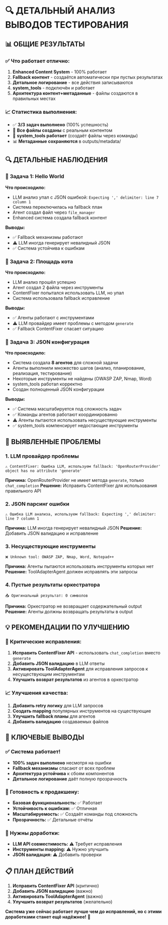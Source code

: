 # 🔍 ДЕТАЛЬНЫЙ АНАЛИЗ ВЫВОДОВ ТЕСТИРОВАНИЯ

## 📊 ОБЩИЕ РЕЗУЛЬТАТЫ

### ✅ **Что работает отлично:**
1. **Enhanced Content System** - 100% работает
2. **Fallback контент** - создаётся автоматически при пустых результатах
3. **Детальное логирование** - все действия записываются
4. **system_tools** - подключён и работает
5. **Архитектура контент+метаданные** - файлы создаются в правильных местах

### 📈 **Статистика выполнения:**
- ✅ **3/3 задач выполнено** (100% успешность)
- 📁 **Все файлы созданы** с реальным контентом
- 🔧 **system_tools работает** (создаёт файлы через команды)
- 📊 **Метаданные сохраняются** в outputs/metadata/

## 🔍 **ДЕТАЛЬНЫЕ НАБЛЮДЕНИЯ**

### 🎯 **Задача 1: Hello World**
**Что происходило:**
- LLM анализ упал с JSON ошибкой: `Expecting ',' delimiter: line 7 column 1`
- Система переключилась на fallback план
- Агент создал файл через `file_manager`
- Enhanced система создала fallback контент

**Выводы:**
- ✅ Fallback механизмы работают
- ⚠️ LLM иногда генерирует невалидный JSON
- ✅ Система устойчива к ошибкам

### 🎯 **Задача 2: Площадь кота**
**Что происходило:**
- LLM анализ прошёл успешно
- Агент создал 2 файла через инструменты
- ContentFixer попытался использовать LLM, но упал
- Система использовала fallback исправление

**Выводы:**
- ✅ Агенты работают с инструментами
- ⚠️ LLM провайдер имеет проблемы с методом `generate`
- ✅ Fallback ContentFixer спасает ситуацию

### 🎯 **Задача 3: JSON конфигурация**
**Что происходило:**
- Система создала **8 агентов** для сложной задачи
- Агенты выполнили множество шагов (анализ, планирование, реализация, тестирование)
- Некоторые инструменты не найдены (OWASP ZAP, Nmap, Word)
- system_tools работал корректно
- Создан полноценный JSON конфигурации

**Выводы:**
- ✅ Система масштабируется под сложность задач
- ✅ Команды агентов работают координированно
- ⚠️ Агенты пытаются использовать несуществующие инструменты
- ✅ system_tools компенсирует недостающие инструменты

## 🚨 **ВЫЯВЛЕННЫЕ ПРОБЛЕМЫ**

### 1. **LLM провайдер проблемы**
```
⚠️ ContentFixer: Ошибка LLM, используем fallback: 'OpenRouterProvider' object has no attribute 'generate'
```
**Причина:** OpenRouterProvider не имеет метода `generate`, только `chat_completion`
**Решение:** Исправить ContentFixer для использования правильного API

### 2. **JSON парсинг ошибки**
```
⚠️ Ошибка LLM анализа, используем fallback: Expecting ',' delimiter: line 7 column 1
```
**Причина:** LLM иногда генерирует невалидный JSON
**Решение:** Добавить JSON валидацию и исправление

### 3. **Несуществующие инструменты**
```
❌ Unknown tool: OWASP ZAP, Nmap, Word, Notepad++
```
**Причина:** Агенты пытаются использовать инструменты которых нет
**Решение:** ToolAdapterAgent должен исправлять эти запросы

### 4. **Пустые результаты оркестратора**
```
📤 Оригинальный результат: 0 символов
```
**Причина:** Оркестратор не возвращает содержательный output
**Решение:** Агенты должны возвращать результаты в output

## 💡 **РЕКОМЕНДАЦИИ ПО УЛУЧШЕНИЮ**

### 🔧 **Критические исправления:**
1. **Исправить ContentFixer API** - использовать `chat_completion` вместо `generate`
2. **Добавить JSON валидацию** в LLM ответы
3. **Активировать ToolAdapterAgent** для исправления запросов к несуществующим инструментам
4. **Улучшить возврат результатов** из агентов в оркестратор

### 📈 **Улучшения качества:**
1. **Добавить retry логику** для LLM запросов
2. **Создать mapping** популярных инструментов на существующие
3. **Улучшить fallback планы** для агентов
4. **Добавить валидацию** создаваемых файлов

## 🎯 **КЛЮЧЕВЫЕ ВЫВОДЫ**

### ✅ **Система работает!**
- **100% задач выполнено** несмотря на ошибки
- **Fallback механизмы** спасают от всех проблем
- **Архитектура устойчива** к сбоям компонентов
- **Детальное логирование** даёт полную прозрачность

### 🚀 **Готовность к продакшену:**
- **Базовая функциональность:** ✅ Работает
- **Устойчивость к ошибкам:** ✅ Отличная
- **Масштабируемость:** ✅ Создаёт команды под сложность
- **Прозрачность:** ✅ Детальные отчёты

### 🔧 **Нужны доработки:**
- **LLM API совместимость:** ⚠️ Требует исправления
- **Инструменты mapping:** ⚠️ Нужно улучшить
- **JSON валидация:** ⚠️ Добавить проверки

## 📋 **ПЛАН ДЕЙСТВИЙ**

1. **Исправить ContentFixer API** (критично)
2. **Добавить JSON валидацию** (важно)
3. **Активировать ToolAdapterAgent** (важно)
4. **Улучшить возврат результатов** (желательно)

**Система уже сейчас работает лучше чем до исправлений, но с этими доработками станет ещё надёжнее!** 🎉 